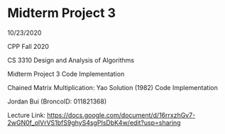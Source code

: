 # Midterm Project 3
10/23/2020

CPP Fall 2020

CS 3310 Design and Analysis of Algorithms

Midterm Project 3 Code Implementation

Chained Matrix Multiplication: Yao Solution (1982) Code Implementation

Jordan Bui (BroncoID: 011821368)

Lecture Link: https://docs.google.com/document/d/16rrxzhGv7-2wGN0f_olVrVS1bfS9ghyS4sgPIsDbK4w/edit?usp=sharing


